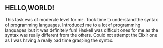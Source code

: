 ## HELLO,WORLD!

This task was of moderate level for me. Took time to understand the syntax of programming languages. Introduced me to a lot of programming languages, but it was definitely fun!
Haskell was difficult ones for me as the syntax was really different from the others.
Could not attempt the Elixir one as I was having a really bad time grasping the syntax.
